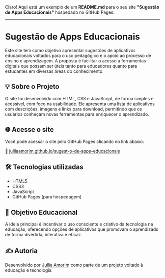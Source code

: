 Claro! Aqui está um exemplo de um **README.md** para o seu site **"Sugestão de Apps Educacionais"** hospedado no GitHub Pages:

---

# Sugestão de Apps Educacionais

Este site tem como objetivo apresentar sugestões de aplicativos educacionais voltados para o uso pedagógico e o apoio ao processo de ensino e aprendizagem. A proposta é facilitar o acesso a ferramentas digitais que possam ser úteis tanto para educadores quanto para estudantes em diversas áreas do conhecimento.

## 💡 Sobre o Projeto

O site foi desenvolvido com HTML, CSS e JavaScript, de forma simples e acessível, com foco na usabilidade. Ele apresenta uma lista de aplicativos com descrições, imagens e links para download, permitindo que os usuários conheçam novas ferramentas para enriquecer o aprendizado.

## 🌐 Acesse o site

Você pode acessar o site pelo GitHub Pages clicando no link abaixo:

🔗 [julliaamorim.github.io/sugest-o-de-apps-educacionais](https://julliaamorim.github.io/sugest-o-de-apps-educacionais/)

## 🛠️ Tecnologias utilizadas

* HTML5
* CSS3
* JavaScript
* GitHub Pages (para hospedagem)

## 📌 Objetivo Educacional

A ideia principal é incentivar o uso consciente e criativo da tecnologia na educação, oferecendo opções de aplicativos que promovam o aprendizado de forma divertida, interativa e eficaz.

## ✍️ Autoria

Desenvolvido por [Jullia Amorim](https://github.com/julliaamorim) como parte de um projeto voltado à educação e tecnologia.

